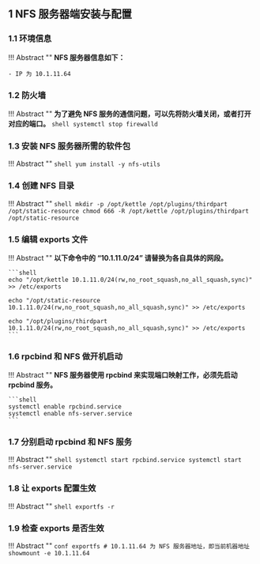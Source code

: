 ## 1 NFS 服务器端安装与配置

### 1.1 环境信息

!!! Abstract ""
    **NFS 服务器信息如下：**

    - IP 为 10.1.11.64

### 1.2 防火墙

!!! Abstract ""
    **为了避免 NFS 服务的通信问题，可以先将防火墙关闭，或者打开对应的端口。**
    ```shell
    systemctl stop firewalld
    ```

### 1.3 安装 NFS 服务器所需的软件包

!!! Abstract ""
    ```shell
    yum install -y nfs-utils
    ```

### 1.4 创建 NFS 目录

!!! Abstract ""
    ```shell
    mkdir -p /opt/kettle /opt/plugins/thirdpart /opt/static-resource
    chmod 666 -R /opt/kettle /opt/plugins/thirdpart /opt/static-resource
    ```

### 1.5 编辑 exports 文件

!!! Abstract ""
    **以下命令中的 “10.1.11.0/24” 请替换为各自具体的网段。**

    ```shell
    echo "/opt/kettle 10.1.11.0/24(rw,no_root_squash,no_all_squash,sync)" >> /etc/exports
    
    echo "/opt/static-resource 10.1.11.0/24(rw,no_root_squash,no_all_squash,sync)" >> /etc/exports
    
    echo "/opt/plugins/thirdpart 10.1.11.0/24(rw,no_root_squash,no_all_squash,sync)" >> /etc/exports
    ```

### 1.6 rpcbind 和 NFS 做开机启动

!!! Abstract ""
    **NFS 服务器使用 rpcbind 来实现端口映射工作，必须先启动 rpcbind 服务。**

    ```shell
    systemctl enable rpcbind.service
    systemctl enable nfs-server.service
    ```

### 1.7 分别启动 rpcbind 和 NFS 服务

!!! Abstract ""
    ```shell
    systemctl start rpcbind.service
    systemctl start nfs-server.service
    ```

### 1.8 让 exports 配置生效

!!! Abstract ""
    ```shell
    exportfs -r
    ```

### 1.9 检查 exports 是否生效

!!! Abstract ""
    ```conf
    exportfs
    # 10.1.11.64 为 NFS 服务器地址，即当前机器地址
    showmount -e 10.1.11.64
    ```